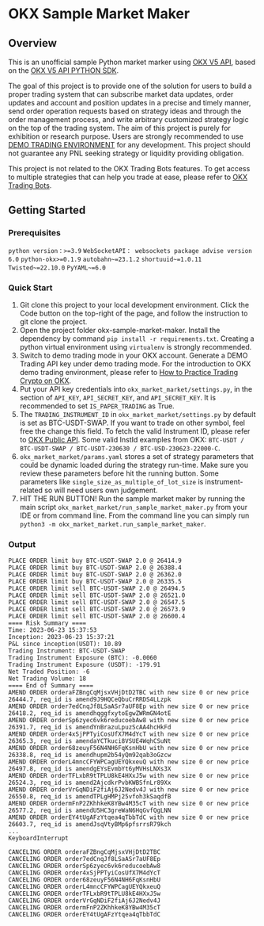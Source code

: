 # OKX Sample Market Maker

## Overview
This is an unofficial sample Python market marker using [OKX V5 API](https://www.okx.com/docs-v5/en/#overview), based on the [OKX V5 API PYTHON SDK](https://github.com/okxapi/python-okx).

The goal of this project is to provide one of the solution for users to build a proper trading system that can subscribe market data updates, order updates and account and position updates in a precise and timely manner, send order operation requests based on strategy ideas and through the order management process, and write arbitrary customized strategy logic on the top of the trading system. The aim of this project is purely for exhibition or research purpose. Users are strongly recommended to use [DEMO TRADING ENVIRONMENT](https://www.okx.com/docs-v5/en/#overview-demo-trading-services) for any development. This project should not guarantee any PNL seeking strategy or liquidity providing obligation. 

This project is not related to the OKX Trading Bots features. To get access to multiple strategies that can help you trade at ease, please refer to [OKX Trading Bots](https://www.okx.com/trading-bot).

## Getting Started
### Prerequisites
```python version：>=3.9```
```WebSocketAPI： websockets package advise version 6.0```
```python-okx>=0.1.9```
```autobahn~=23.1.2```
```shortuuid~=1.0.11```
```Twisted~=22.10.0```
```PyYAML~=6.0```

### Quick Start
1. Git clone this project to your local development environment. Click the Code button on the top-right of the page, and follow the instruction to git clone the project.
2. Open the project folder okx-sample-market-maker. Install the dependency by command ```pip install -r requirements.txt```. Creating a python virtual environment using ```virtualenv``` is strongly recommended.
3. Switch to demo trading mode in your OKX account. Generate a DEMO Trading API key under demo trading mode. For the introduction to OKX demo trading environment, please refer to [How to Practice Trading Crypto on OKX](https://www.okx.com/learn/how-to-practice-trading-crypto-on-okx-with-demo-trading).
4. Put your API key credentials into ```okx_market_market/settings.py```, in the section of  ```API_KEY```, ```API_SECRET_KEY```, and ```API_SECRET_KEY```. It is recommended to set ```IS_PAPER_TRADING```  as True.
5. The ```TRADING_INSTRUMENT_ID``` in ```okx_market_market/settings.py``` by default is set as BTC-USDT-SWAP. If you want to trade on other symbol, feel free the change this field. To fetch the valid Instrument ID, please refer to [OKX Public API](https://www.okx.com/docs-v5/en/#rest-api-public-data-get-instruments). Some valid InstId examples from OKX: ```BTC-USDT / BTC-USDT-SWAP / BTC-USDT-230630 / BTC-USD-230623-22000-C```.
6. ```okx_market_market/params.yaml``` stores a set of strategy parameters that could be dynamic loaded during the strategy run-time. Make sure you review these parameters before hit the running button. Some parameters like ```single_size_as_multiple_of_lot_size``` is instrument-related so will need users own judgement.
7. HIT THE RUN BUTTON! Run the sample market maker by running the main script ```okx_market_market/run_sample_market_maker.py``` from your IDE or from command line. From the command line you can simply run ```python3 -m okx_market_market.run_sample_market_maker```.

### Output
```PLACE ORDER limit buy BTC-USDT-SWAP 2.0 @ 26441.4
PLACE ORDER limit buy BTC-USDT-SWAP 2.0 @ 26414.9
PLACE ORDER limit buy BTC-USDT-SWAP 2.0 @ 26388.4
PLACE ORDER limit buy BTC-USDT-SWAP 2.0 @ 26362.0
PLACE ORDER limit buy BTC-USDT-SWAP 2.0 @ 26335.5
PLACE ORDER limit sell BTC-USDT-SWAP 2.0 @ 26494.5
PLACE ORDER limit sell BTC-USDT-SWAP 2.0 @ 26521.0
PLACE ORDER limit sell BTC-USDT-SWAP 2.0 @ 26547.5
PLACE ORDER limit sell BTC-USDT-SWAP 2.0 @ 26573.9
PLACE ORDER limit sell BTC-USDT-SWAP 2.0 @ 26600.4
==== Risk Summary ====
Time: 2023-06-23 15:37:53
Inception: 2023-06-23 15:37:21
P&L since inception(USDT): 10.89
Trading Instrument: BTC-USDT-SWAP
Trading Instrument Exposure (BTC): -0.0060
Trading Instrument Exposure (USDT): -179.91
Net Traded Position: -6
Net Trading Volume: 18
==== End of Summary ====
AMEND ORDER orderaFZBngCqMjsxVHjDtD2TBC with new size 0 or new price 26444.7, req_id is amend9J9HQCeQbuCrRRDS4LLzpk
AMEND ORDER order7edCnqJf8LSaASr7aUF8Ep with new size 0 or new price 26418.2, req_id is amendhqggfxytoEgwZWRmGN4otE
AMEND ORDER orderSp6zyec6vk6reducoebAw8 with new size 0 or new price 26391.7, req_id is amendYnBrazuLpuzScAA4hcHkFd
AMEND ORDER order4xSjPPTyiCosUfX7M4dYcT with new size 0 or new price 26365.3, req_id is amendaYCTkuci8VSUE4WqhCSuNt
AMEND ORDER order68zeuyF56N4NH6FqKsnHbU with new size 0 or new price 26338.8, req_id is amendhupm2b54yQm92qab3oGzcw
AMEND ORDER orderL4mncCFYWPCagUEYQkxeuQ with new size 0 or new price 26497.8, req_id is amendgEYsEvmbYt6yMVHsLNXs3X
AMEND ORDER orderTFLxbR9tTPLU8kE4HXxJ5w with new size 0 or new price 26524.3, req_id is amend2AjcdkrPvbKWBSfnLr89Xx
AMEND ORDER orderVrGqNDiF2fiAj6J2Nedv4J with new size 0 or new price 26550.8, req_id is amendTPLgHMPj25vfoh3kSaqdfB
AMEND ORDER ordermFnP2ZKhhkeK8YBw4M35cT with new size 0 or new price 26577.2, req_id is amendU5HC3greWaN6HqGvfQgLNN
AMEND ORDER orderEY4tUgAFzYtqea4qTbbTdC with new size 0 or new price 26603.7, req_id is amendJsqVtyBMp6pfsrrsR79kch
...
KeyboardInterrupt

CANCELING ORDER orderaFZBngCqMjsxVHjDtD2TBC
CANCELING ORDER order7edCnqJf8LSaASr7aUF8Ep
CANCELING ORDER orderSp6zyec6vk6reducoebAw8
CANCELING ORDER order4xSjPPTyiCosUfX7M4dYcT
CANCELING ORDER order68zeuyF56N4NH6FqKsnHbU
CANCELING ORDER orderL4mncCFYWPCagUEYQkxeuQ
CANCELING ORDER orderTFLxbR9tTPLU8kE4HXxJ5w
CANCELING ORDER orderVrGqNDiF2fiAj6J2Nedv4J
CANCELING ORDER ordermFnP2ZKhhkeK8YBw4M35cT
CANCELING ORDER orderEY4tUgAFzYtqea4qTbbTdC
```
